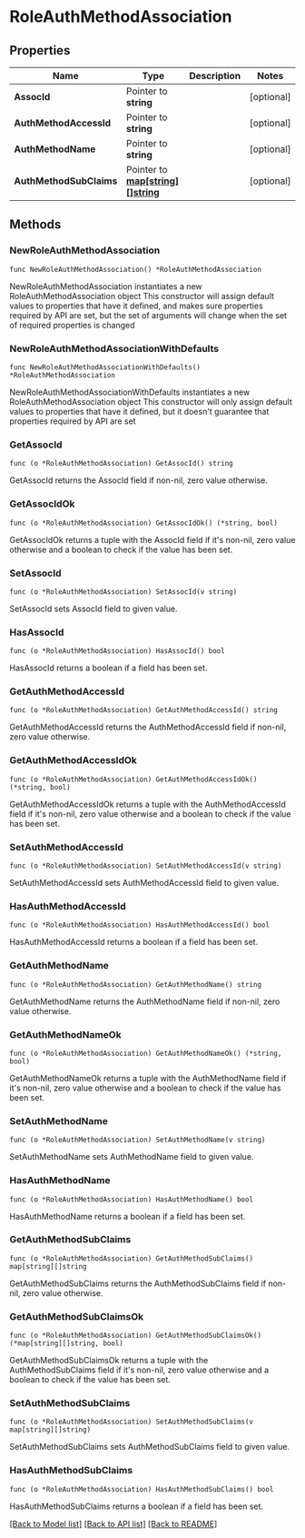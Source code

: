 # RoleAuthMethodAssociation

## Properties

Name | Type | Description | Notes
------------ | ------------- | ------------- | -------------
**AssocId** | Pointer to **string** |  | [optional] 
**AuthMethodAccessId** | Pointer to **string** |  | [optional] 
**AuthMethodName** | Pointer to **string** |  | [optional] 
**AuthMethodSubClaims** | Pointer to [**map[string][]string**](array.md) |  | [optional] 

## Methods

### NewRoleAuthMethodAssociation

`func NewRoleAuthMethodAssociation() *RoleAuthMethodAssociation`

NewRoleAuthMethodAssociation instantiates a new RoleAuthMethodAssociation object
This constructor will assign default values to properties that have it defined,
and makes sure properties required by API are set, but the set of arguments
will change when the set of required properties is changed

### NewRoleAuthMethodAssociationWithDefaults

`func NewRoleAuthMethodAssociationWithDefaults() *RoleAuthMethodAssociation`

NewRoleAuthMethodAssociationWithDefaults instantiates a new RoleAuthMethodAssociation object
This constructor will only assign default values to properties that have it defined,
but it doesn't guarantee that properties required by API are set

### GetAssocId

`func (o *RoleAuthMethodAssociation) GetAssocId() string`

GetAssocId returns the AssocId field if non-nil, zero value otherwise.

### GetAssocIdOk

`func (o *RoleAuthMethodAssociation) GetAssocIdOk() (*string, bool)`

GetAssocIdOk returns a tuple with the AssocId field if it's non-nil, zero value otherwise
and a boolean to check if the value has been set.

### SetAssocId

`func (o *RoleAuthMethodAssociation) SetAssocId(v string)`

SetAssocId sets AssocId field to given value.

### HasAssocId

`func (o *RoleAuthMethodAssociation) HasAssocId() bool`

HasAssocId returns a boolean if a field has been set.

### GetAuthMethodAccessId

`func (o *RoleAuthMethodAssociation) GetAuthMethodAccessId() string`

GetAuthMethodAccessId returns the AuthMethodAccessId field if non-nil, zero value otherwise.

### GetAuthMethodAccessIdOk

`func (o *RoleAuthMethodAssociation) GetAuthMethodAccessIdOk() (*string, bool)`

GetAuthMethodAccessIdOk returns a tuple with the AuthMethodAccessId field if it's non-nil, zero value otherwise
and a boolean to check if the value has been set.

### SetAuthMethodAccessId

`func (o *RoleAuthMethodAssociation) SetAuthMethodAccessId(v string)`

SetAuthMethodAccessId sets AuthMethodAccessId field to given value.

### HasAuthMethodAccessId

`func (o *RoleAuthMethodAssociation) HasAuthMethodAccessId() bool`

HasAuthMethodAccessId returns a boolean if a field has been set.

### GetAuthMethodName

`func (o *RoleAuthMethodAssociation) GetAuthMethodName() string`

GetAuthMethodName returns the AuthMethodName field if non-nil, zero value otherwise.

### GetAuthMethodNameOk

`func (o *RoleAuthMethodAssociation) GetAuthMethodNameOk() (*string, bool)`

GetAuthMethodNameOk returns a tuple with the AuthMethodName field if it's non-nil, zero value otherwise
and a boolean to check if the value has been set.

### SetAuthMethodName

`func (o *RoleAuthMethodAssociation) SetAuthMethodName(v string)`

SetAuthMethodName sets AuthMethodName field to given value.

### HasAuthMethodName

`func (o *RoleAuthMethodAssociation) HasAuthMethodName() bool`

HasAuthMethodName returns a boolean if a field has been set.

### GetAuthMethodSubClaims

`func (o *RoleAuthMethodAssociation) GetAuthMethodSubClaims() map[string][]string`

GetAuthMethodSubClaims returns the AuthMethodSubClaims field if non-nil, zero value otherwise.

### GetAuthMethodSubClaimsOk

`func (o *RoleAuthMethodAssociation) GetAuthMethodSubClaimsOk() (*map[string][]string, bool)`

GetAuthMethodSubClaimsOk returns a tuple with the AuthMethodSubClaims field if it's non-nil, zero value otherwise
and a boolean to check if the value has been set.

### SetAuthMethodSubClaims

`func (o *RoleAuthMethodAssociation) SetAuthMethodSubClaims(v map[string][]string)`

SetAuthMethodSubClaims sets AuthMethodSubClaims field to given value.

### HasAuthMethodSubClaims

`func (o *RoleAuthMethodAssociation) HasAuthMethodSubClaims() bool`

HasAuthMethodSubClaims returns a boolean if a field has been set.


[[Back to Model list]](../README.md#documentation-for-models) [[Back to API list]](../README.md#documentation-for-api-endpoints) [[Back to README]](../README.md)



